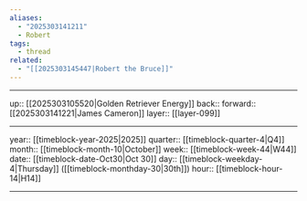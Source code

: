 ```yaml
---
aliases:
  - "2025303141211"
  - Robert
tags:
  - thread
related:
  - "[[2025303145447|Robert the Bruce]]"
---
```




***

up:: [[2025303105520|Golden Retriever Energy]]
back:: 
forward:: [[2025303141221|James Cameron]]
layer:: [[layer-099]]

***

year:: [[timeblock-year-2025|2025]]
quarter:: [[timeblock-quarter-4|Q4]]
month:: [[timeblock-month-10|October]]
week:: [[timeblock-week-44|W44]]
date:: [[timeblock-date-Oct30|Oct 30]]
day:: [[timeblock-weekday-4|Thursday]] ([[timeblock-monthday-30|30th]])
hour:: [[timeblock-hour-14|H14]]

***
